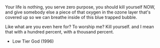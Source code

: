 Your life is nothing, you serve zero purpose, you should kill yourself NOW, and give somebody else a piece of that oxygen in the ozone layer that's covered up so we can breathe inside of this blue trapped bubble.

Like what are you even here for? To worship me? Kill yourself. and I mean that with a hundred percent, with a thousand percent.

- Low Tier God (1996)
